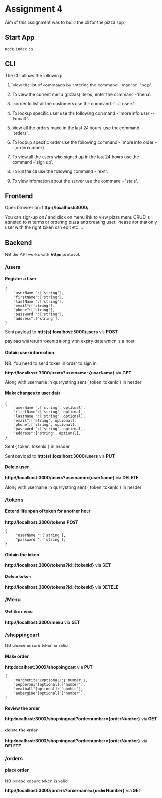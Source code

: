 # Assignment 4

Aim of this assignment was to build the cli for the pizza app
## Start App 
```
node index.js

```

## CLI

The CLI allows the following:

1. View the list of commands by entering the command -'man' or -'help'.

2. To view the current menu (pizzas) items, enter the command -'menu'.

3. Inorder to list all the customers use the command -'list users'.

4. To lookup specific user use the following command - 'more info user --{email}'.

5. View all the orders made in the last 24 hours, use the command -'orders'.

6. To loopup specific order use the following command - 'more info order --{ordernumber}.

7. To view all the users who signed up in the last 24 hours use the command -'sign up'.

8. To kill the cli use the following command - 'exit'.

9. To view infomation about the server use the commane - 'stats'.

    

## Frontend

Open browser on: **http://localhost:3000/**

You can sign-up on **/** and click on menu link to view pizza menu
CRUD is adhered to in terms of ordering pizza and creating user. Please not 
that only user with the right token can edit etc ...



## Backend

NB the API works with **https** protocol.

### /users

#### Register a User 

```
{
    "userName ":['string'],
    "firstName":['string'],
    "lastName ":['string'],
    "email":['string'],
    "phone":['string'],
    "password ":['string'],
    "address":['string'],
}
```

Sent payload to **http(s):localhost:3000/users** via **POST**

payload will return tokenId along with expiry date which is a hour



#### Obtain user information
NB. You need to send token in order to sign in

 **http://localhost:3000/users?username={userName}** via **GET**

Along with username in querystring sent { token: tokenId } in header

#### Make changes to user data

```
{
    "userName ":['string', optional],
    "firstName":['string', optional],
    "lastName ":['string', optional],
    "email":['string', optional],
    "phone":['string', optional],
    "password ":['string', optional],
    "address":['string', optional],
}
```

Sent { token: tokenId } in header

Sent payload to **http(s):localhost:3000/users** via **PUT**

#### Delete user 

 **http://localhost:3000/users?username={userName}** via **DELETE**

Along with username in querystring sent { token: tokenId } in header


### /tokens

#### Extend life span of token for another hour 

 **http://localhost:3000/tokens**  **POST**


```
{
     "userName ":['string'],
     "password ":['string'],
}
```

#### Obtain the token 

 **http://localhost:3000/tokens?id={tokenId}** via **GET**


#### Delete token

**http://localhost:3000/tokens?id={tokenId}** via **DETELE**



### /Menu

#### Get the menu 

**http://localhost:3000/menu** via **GET**


### /shoppingcart

NB please ensure token is valid 

#### Make order

 **http:localhost:3000/shoppingcart** via **PUT**


```
{
    "margherita"[optional]:['number'],
    "pepperoni"[optional]:['number'],
    "meatball"[optional]:['number'],
    "aubergine"[optional]:['number'],
}
```

#### Review the order


 **http:localhost:3000/shoppingcart?ordernumber={orderNumber}** via **GET**



#### delete the order

 **http:localhost:3000/shoppingcart?ordernumber={orderNumber}** via **DELETE**

### /orders

#### place order

NB please ensure token is valid 

 **http://localhost:3000/orders?ordername={orderNumber}** via **GET**







  



 




















